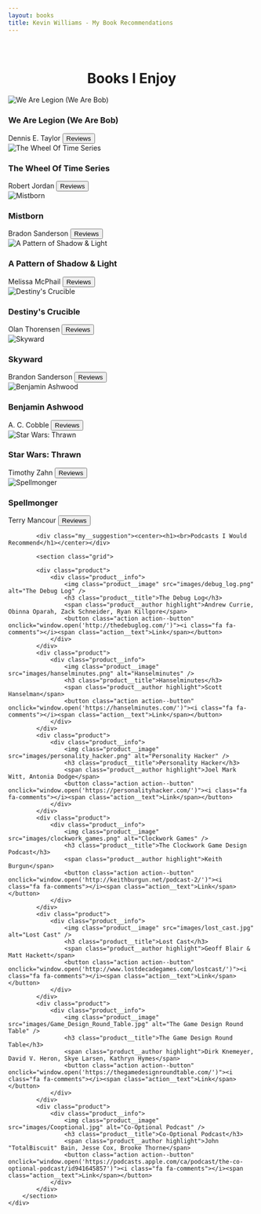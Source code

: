 ```yaml
---
layout: books
title: Kevin Williams - My Book Recommendations
---
```

<head>
	<link rel="stylesheet" type="text/css" href="css/book_style.css" />
	<link rel="stylesheet" type="text/css" href="css/books_component.css" />
		<!-- Modernizr is used for flexbox fallback -->
	<script src="js/modernizr.custom.js"></script>
</head>
<div class="view">
	<div class="my__suggestion"><center><h1><br>Books I Enjoy</h1></center></div>
		<section class="grid">
			<div class="product">
				<div class="product__info">
					<img class="product__image" src="images/we_are_bob.png" alt="We Are Legion (We Are Bob)" />
					<h3 class="product__title">We Are Legion (We Are Bob)</h3>
					<span class="product__author highlight">Dennis E. Taylor</span>
					<button class="action action--button" onclick="window.open('https://www.google.com/search?q=we+are+legion+(we+are+bob)')"><i class="fa fa-comments"></i><span class="action__text">Reviews</span></button>
				</div>
			</div>
			<div class="product">
				<div class="product__info">
					<img class="product__image" src="images/wheel_of_time.png" alt="The Wheel Of Time Series" />
					<h3 class="product__title">The Wheel Of Time Series</h3>
					<span class="product__author highlight">Robert Jordan</span>
					<button class="action action--button" onclick="window.open('https://www.google.com/search?q=the+eye+of+the+world+reviews')"><i class="fa fa-comments"></i><span class="action__text">Reviews</span></button>
				</div>
			</div>
			<div class="product">
				<div class="product__info">
					<img class="product__image" src="images/Mistborn.png" alt="Mistborn" />
					<h3 class="product__title">Mistborn</h3>
					<span class="product__author highlight">Bradon Sanderson</span>
					<button class="action action--button" onclick="window.open('https://www.google.com/search?q=mistborn+reviews')"><i class="fa fa-comments"></i><span class="action__text">Reviews</span></button>
				</div>
			</div>
			<div class="product">
				<div class="product__info">
					<img class="product__image" src="images/pattern_of_shadow_and_light.png" alt="A Pattern of Shadow & Light" />
					<h3 class="product__title">A Pattern of Shadow & Light</h3>
					<span class="product__author highlight">Melissa McPhail</span>
					<button class="action action--button" onclick="window.open('https://www.google.com/search?q=a+pattern+of+shadow+and+light+reviews')"><i class="fa fa-comments"></i><span class="action__text">Reviews</span></button>
				</div>
			</div>
			<div class="product">
        			<div class="product__info">
					<img class="product__image" src="images/destiny_crucible.png" alt="Destiny's Crucible" />
					<h3 class="product__title">Destiny's Crucible</h3>
					<span class="product__author highlight">Olan Thorensen</span>
					<button class="action action--button" onclick="window.open('https://www.google.com/search?q=destiny's+crucible+reviews')"><i class="fa fa-comments"></i><span class="action__text">Reviews</span></button>
				</div>
        		</div>
			<div class="product">
				<div class="product__info">
					<img class="product__image" src="images/skyward.png" alt="Skyward" />
					<h3 class="product__title">Skyward</h3>
					<span class="product__author highlight">Brandon Sanderson</span>
					<button class="action action--button" onclick="window.open('https://www.google.com/search?q=skyward+review')"><i class="fa fa-comments"></i><span class="action__text">Reviews</span></button>
				</div>
			</div>		
			<div class="product">
				<div class="product__info">
					<img class="product__image" src="images/benjamin_ashwood.png" alt="Benjamin Ashwood" />
					<h3 class="product__title">Benjamin Ashwood</h3>
					<span class="product__author highlight">A. C. Cobble</span>
					<button class="action action--button" onclick="window.open('https://www.google.com/search?q=Benjamin+Ashwood+reviews')"><i class="fa fa-comments"></i><span class="action__text">Reviews</span></button>
				</div>
			</div>
			<div class="product">
				<div class="product__info">
					<img class="product__image" src="images/thrawn.png" alt="Star Wars: Thrawn" />
					<h3 class="product__title">Star Wars: Thrawn</h3>
					<span class="product__author highlight">Timothy Zahn</span>
					<button class="action action--button" onclick="window.open('https://www.google.com/search?q=star+wars+thrawn+review')"><i class="fa fa-comments"></i><span class="action__text">Reviews</span></button>
				</div>
			</div>
			<div class="product">
				<div class="product__info">
					<img class="product__image" src="images/spellmonger.png" alt="Spellmonger" />
					<h3 class="product__title">Spellmonger</h3>
					<span class="product__author highlight">Terry Mancour</span>
					<button class="action action--button" onclick="window.open('https://www.google.com/search?q=spellmonger+review')"><i class="fa fa-comments"></i><span class="action__text">Reviews</span></button>
				</div>
			</div>
		</section>

			<div class="my__suggestion"><center><h1><br>Podcasts I Would Recommend</h1></center></div>
			
			<section class="grid">
			
			<div class="product">
				<div class="product__info">
					<img class="product__image" src="images/debug_log.png" alt="The Debug Log" />
					<h3 class="product__title">The Debug Log</h3>
					<span class="product__author highlight">Andrew Currie, Obinna Oparah, Zack Schneider, Ryan Killgore</span>
					<button class="action action--button" onclick="window.open('http://thedebuglog.com/')"><i class="fa fa-comments"></i><span class="action__text">Link</span></button>
				</div>
			</div>
			<div class="product">
				<div class="product__info">
					<img class="product__image" src="images/hanselminutes.png" alt="Hanselminutes" />
					<h3 class="product__title">Hanselminutes</h3>
					<span class="product__author highlight">Scott Hanselman</span>
					<button class="action action--button" onclick="window.open('https://hanselminutes.com/')"><i class="fa fa-comments"></i><span class="action__text">Link</span></button>
				</div>
			</div>
			<div class="product">
				<div class="product__info">
					<img class="product__image" src="images/personality_hacker.png" alt="Personality Hacker" />
					<h3 class="product__title">Personality Hacker</h3>
					<span class="product__author highlight">Joel Mark Witt, Antonia Dodge</span>
					<button class="action action--button" onclick="window.open('https://personalityhacker.com/')"><i class="fa fa-comments"></i><span class="action__text">Link</span></button>
				</div>
			</div>
			<div class="product">
				<div class="product__info">
					<img class="product__image" src="images/clockwork_games.png" alt="Clockwork Games" />
					<h3 class="product__title">The Clockwork Game Design Podcast</h3>
					<span class="product__author highlight">Keith Burgun</span>
					<button class="action action--button" onclick="window.open('http://keithburgun.net/podcast-2/')"><i class="fa fa-comments"></i><span class="action__text">Link</span></button>
				</div>
			</div>
			<div class="product">
				<div class="product__info">
					<img class="product__image" src="images/lost_cast.jpg" alt="Lost Cast" />
					<h3 class="product__title">Lost Cast</h3>
					<span class="product__author highlight">Geoff Blair & Matt Hackett</span>
					<button class="action action--button" onclick="window.open('http://www.lostdecadegames.com/lostcast/')"><i class="fa fa-comments"></i><span class="action__text">Link</span></button>
				</div>
			</div>
			<div class="product">
				<div class="product__info">
					<img class="product__image" src="images/Game_Design_Round_Table.jpg" alt="The Game Design Round Table" />
					<h3 class="product__title">The Game Design Round Table</h3>
					<span class="product__author highlight">Dirk Knemeyer, David V. Heron, Skye Larsen, Kathryn Hymes</span>
					<button class="action action--button" onclick="window.open('https://thegamedesignroundtable.com/')"><i class="fa fa-comments"></i><span class="action__text">Link</span></button>
				</div>
			</div>
			<div class="product">
				<div class="product__info">
					<img class="product__image" src="images/Cooptional.jpg" alt="Co-Optional Podcast" />
					<h3 class="product__title">Co-Optional Podcast</h3>
					<span class="product__author highlight">John "TotalBiscuit" Bain, Jesse Cox, Brooke Thorne</span>
					<button class="action action--button" onclick="window.open('https://podcasts.apple.com/ca/podcast/the-co-optional-podcast/id941645857')"><i class="fa fa-comments"></i><span class="action__text">Link</span></button>
				</div>
			</div>
		</section>
	</div>
